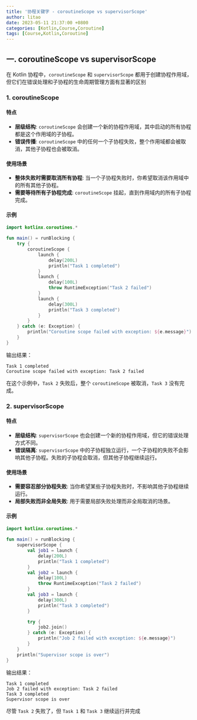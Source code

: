 ```yaml
---
title: '协程关键字 - coroutineScope vs supervisorScope'
author: litao
date: 2023-05-11 21:37:00 +0800
categories: [Kotlin,Course,Coroutine]
tags: [Course,Kotlin,Coroutine]
---
```


## 一. coroutineScope vs supervisorScope

在 Kotlin 协程中，`coroutineScope` 和 `supervisorScope` 都用于创建协程作用域，但它们在错误处理和子协程的生命周期管理方面有显著的区别

### 1. coroutineScope

#### 特点

- **层级结构**: `coroutineScope` 会创建一个新的协程作用域，其中启动的所有协程都是这个作用域的子协程。
- **错误传播**: `coroutineScope` 中的任何一个子协程失败，整个作用域都会被取消，其他子协程也会被取消。

#### 使用场景

- **整体失败时需要取消所有协程**: 当一个子协程失败时，你希望取消该作用域中的所有其他子协程。
- **需要等待所有子协程完成**: `coroutineScope` 挂起，直到作用域内的所有子协程完成。

#### 示例

```kotlin
import kotlinx.coroutines.*

fun main() = runBlocking {
    try {
        coroutineScope {
            launch {
                delay(200L)
                println("Task 1 completed")
            }
            launch {
                delay(100L)
                throw RuntimeException("Task 2 failed")
            }
            launch {
                delay(300L)
                println("Task 3 completed")
            }
        }
    } catch (e: Exception) {
        println("Coroutine scope failed with exception: ${e.message}")
    }
}
```

输出结果：

```shell
Task 1 completed
Coroutine scope failed with exception: Task 2 failed
```

在这个示例中，`Task 2` 失败后，整个 `coroutineScope` 被取消，`Task 3` 没有完成。



### 2. supervisorScope

#### 特点

- **层级结构**: `supervisorScope` 也会创建一个新的协程作用域，但它的错误处理方式不同。
- **错误隔离**: `supervisorScope` 中的子协程独立运行，一个子协程的失败不会影响其他子协程。失败的子协程会取消，但其他子协程继续运行。

#### 使用场景

- **需要容忍部分协程失败**: 当你希望某些子协程失败时，不影响其他子协程继续运行。
- **局部失败而非全局失败**: 用于需要局部失败处理而非全局取消的场景。

#### 示例

```kotlin
import kotlinx.coroutines.*

fun main() = runBlocking {
    supervisorScope {
        val job1 = launch {
            delay(200L)
            println("Task 1 completed")
        }
        val job2 = launch {
            delay(100L)
            throw RuntimeException("Task 2 failed")
        }
        val job3 = launch {
            delay(300L)
            println("Task 3 completed")
        }

        try {
            job2.join()
        } catch (e: Exception) {
            println("Job 2 failed with exception: ${e.message}")
        }
    }
    println("Supervisor scope is over")
}
```

输出结果：

```
Task 1 completed
Job 2 failed with exception: Task 2 failed
Task 3 completed
Supervisor scope is over
```

尽管 `Task 2` 失败了，但 `Task 1` 和 `Task 3` 继续运行并完成

